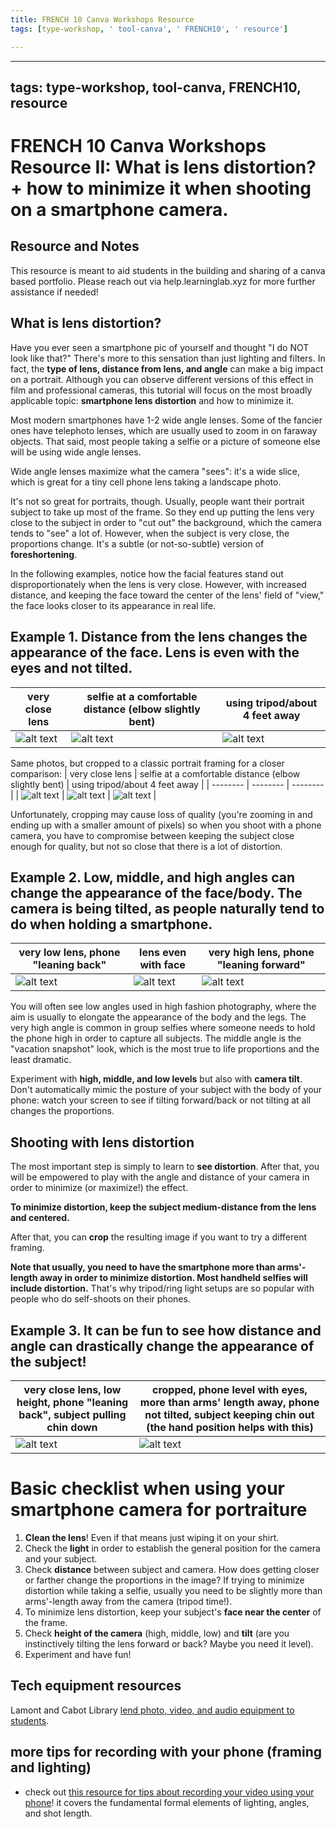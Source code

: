 ```yaml
---
title: FRENCH 10 Canva Workshops Resource
tags: [type-workshop, ' tool-canva', ' FRENCH10', ' resource']

---
```


---
tags: type-workshop, tool-canva, FRENCH10, resource
---

# FRENCH 10 Canva Workshops Resource II: What is lens distortion? + how to minimize it when shooting on a smartphone camera.

## Resource and Notes
This resource is meant to aid students in the building and sharing of a canva based portfolio. Please reach out via help.learninglab.xyz for more further assistance if needed!

## What is lens distortion?

Have you ever seen a smartphone pic of yourself and thought "I do NOT look like that?" There's more to this sensation than just lighting and filters. In fact, the **type of lens, distance from lens, and angle** can make a big impact on a portrait. Although you can observe different versions of this effect in film and professional cameras, this tutorial will focus on the most broadly applicable topic: **smartphone lens distortion** and how to minimize it.

Most modern smartphones have 1-2 wide angle lenses. Some of the fancier ones have telephoto lenses, which are usually used to zoom in on faraway objects. That said, most people taking a selfie or a picture of someone else will be using wide angle lenses.

Wide angle lenses maximize what the camera "sees": it's a wide slice, which is great for a tiny cell phone lens taking a landscape photo.

It's not so great for portraits, though. Usually, people want their portrait subject to take up most of the frame. So they end up putting the lens very close to the subject in order to "cut out" the background, which the camera tends to "see" a lot of. However, when the subject is very close, the proportions change. It's a subtle (or not-so-subtle) version of **foreshortening**.

In the following examples, notice how the facial features stand out disproportionately when the lens is very close. However, with increased distance, and keeping the face toward the center of the lens' field of "view," the face looks closer to its appearance in real life.

## Example 1. Distance from the lens changes the appearance of the face. Lens is even with the eyes and not tilted.

| very close lens | selfie at a comfortable distance (elbow slightly bent)  | using tripod/about 4 feet away |
| -------- | -------- | -------- |
| ![alt text](https://files.slack.com/files-pri/T0HTW3H0V-F07LUK6BPG8/img_1215.jpg?pub_secret=1a9f40948a)    | ![alt text](https://files.slack.com/files-pri/T0HTW3H0V-F07LJFZNYJD/img_1216.jpg?pub_secret=e7257429b2)     | ![alt text](https://files.slack.com/files-pri/T0HTW3H0V-F07L5RTQL9G/img_1219.jpg?pub_secret=2faf3b69ae)    |

Same photos, but cropped to a classic portrait framing for a closer comparison:
| very close lens | selfie at a comfortable distance (elbow slightly bent) | using tripod/about 4 feet away |
| -------- | -------- | -------- |
| ![alt text](https://files.slack.com/files-pri/T0HTW3H0V-F07LUK6BPG8/img_1215.jpg?pub_secret=1a9f40948a)    | ![alt text](https://files.slack.com/files-pri/T0HTW3H0V-F07KZ7S9TAA/img_1216.jpg?pub_secret=6a18181393)     | ![alt text](https://files.slack.com/files-pri/T0HTW3H0V-F07L5PD09MH/img_1219.jpg?pub_secret=30c6db2eb8)    |

Unfortunately, cropping may cause loss of quality (you're zooming in and ending up with a smaller amount of pixels) so when you shoot with a phone camera, you have to compromise between keeping the subject close enough for quality, but not so close that there is a lot of distortion.

## Example 2.  Low, middle, and high angles can change the appearance of the face/body. The camera is being tilted, as people naturally tend to do when holding a smartphone.


| very low lens, phone "leaning back" | lens even with face | very high lens, phone "leaning forward" |
| -------- | -------- | -------- |
| ![alt text](https://files.slack.com/files-pri/T0HTW3H0V-F07L5QK9S03/img_1227.jpg?pub_secret=da89e4b65e)     | ![alt text](https://files.slack.com/files-pri/T0HTW3H0V-F07L5QL2X7D/img_1230.jpg?pub_secret=8cad937007)     | ![alt text](https://files.slack.com/files-pri/T0HTW3H0V-F07L5QLJ2Q3/img_1232.jpg?pub_secret=8d3bf72e83)    |

You will often see low angles used in high fashion photography, where the aim is usually to elongate the appearance of the body and the legs. The very high angle is common in group selfies where someone needs to hold the phone high in order to capture all subjects. The middle angle is the "vacation snapshot" look, which is the most true to life proportions and the least dramatic.

Experiment with **high, middle, and low levels** but also with **camera tilt**. Don't automatically mimic the posture of your subject with the body of your phone: watch your screen to see if tilting forward/back or not tilting at all changes the proportions.

## Shooting with lens distortion
The most important step is simply to learn to **see distortion**. After that, you will be empowered to play with the angle and distance of your camera in order to minimize (or maximize!) the effect.

**To minimize distortion, keep the subject medium-distance from the lens and centered.**

After that, you can **crop** the resulting image if you want to try a different framing.

**Note that usually, you need to have the smartphone more than arms'-length away in order to minimize distortion. Most handheld selfies will include distortion.** That's why tripod/ring light setups are so popular with people who do self-shoots on their phones.

## Example 3.  It can be fun to see how distance and angle can drastically change the appearance of the subject!

| very close lens, low height, phone "leaning back", subject pulling chin down | cropped, phone level with eyes, more than arms' length away, phone not tilted, subject keeping chin out (the hand position helps with this) |
| -------- | -------- | 
| ![alt text](https://files.slack.com/files-pri/T0HTW3H0V-F07L8EKUVSQ/img_1235.jpg?pub_secret=82c27a7773)     | ![alt text](https://files.slack.com/files-pri/T0HTW3H0V-F07L8EFFCAG/img_1239.jpg?pub_secret=19385f839a)     |


# Basic checklist when using your smartphone camera for portraiture
1. **Clean the lens**! Even if that means just wiping it on your shirt.
2. Check the **light** in order to establish the general position for the camera and your subject.
3. Check **distance** between subject and camera. How does getting closer or farther change the proportions in the image? If trying to minimize distortion while taking a selfie, usually you need to be slightly more than arms'-length away from the camera (tripod time!).
4. To minimize lens distortion, keep your subject's **face near the center** of the frame.
5. Check **height of the camera** (high, middle, low) and **tilt** (are you instinctively tilting the lens forward or back? Maybe you need it level).
6. Experiment and have fun!

## Tech equipment resources
Lamont and Cabot Library [lend photo, video, and audio equipment to students](https://guides.library.harvard.edu/multimedia_production?_).


## more tips for recording with your phone (framing and lighting)
* check out [this resource for tips about recording your video using your phone](https://hackmd.io/@lluf-23-24/BJluw2AK6)! it covers the fundamental formal elements of lighting, angles, and shot length.

